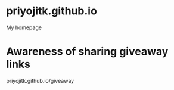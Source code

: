 # priyojitk.github.io

My homepage

# Awareness of sharing giveaway links

priyojitk.github.io/giveaway
